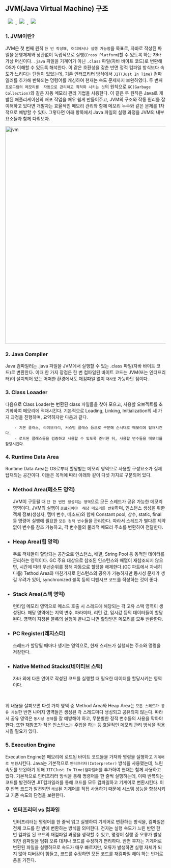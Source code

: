 ## JVM(Java Virtual Machine) 구조
<a href="http://melonicedlatte.com/">
    <img src="https://img.shields.io/badge/Java-red"
        style="height : auto; margin-left : 8px; margin-right : 8px;"/>
    <img src="https://img.shields.io/badge/Memory-orange"
        style="height : auto; margin-left : 8px; margin-right : 8px;"/>
    <img src="https://img.shields.io/badge/JVM-yellow"
        style="height : auto; margin-left : 8px; margin-right : 8px;"/>
</a>


### 1. JVM이란?
JVM은 첫 번째 원칙 `한 번 작성해, 어디에서나 실행 가능함`을 목표로, 자바로 작성된 파일을 운영체제와 상관없이 
독립적으로 실행(`Cross Platform`)할 수 있도록 하는 자바 가상 머신이다. `.java` 파일을 기계어가 
아닌 `.class` 파일(자바 바이트 코드)로 변환해 OS가 이해할 수 있도록 해석한다. 이 같은 호환성을 갖춘 
반면 정적 컴파일 방식보다 속도가 느리다는 단점이 있었는데, 기존 인터프리터 방식에서 `JIT(Just In Time)` 
컴파일러를 추가해 반복되는 명령어를 캐싱하여 현재는 속도 문제까지 보완하였다. 두 번째 `프로그램의 메모리를 
자동으로 관리하고 최적화 시키는 것`의 원칙으로 `GC(Garbage Collection)`와 같은 자동 메모리 관리 
기법을 사용한다. 이 같은 두 원칙은 Java로 개발된 애플리케이션의 배포 작업을 매우 쉽게 만들어주고, JVM의 
구조와 작동 원리를 잘 이해하고 있다면 개발자는 효율적인 메모리 관리와 함께 메모리 누수와 같은 문제를 1차적으로 
예방할 수 있다. 그렇다면 아래 항목에서 Java 파일의 실행 과정을 JVM의 내부 요소들과 함께 다뤄보자.

<img width="680" alt="jvm" src="https://user-images.githubusercontent.com/78818063/158752790-3a8458e1-7ca5-445f-91bf-e0e2e8a38328.png">

### 2. Java Compiler
Java 컴파일러는 .java 파일을 JVM에서 실행할 수 있는 .class 파일(자바 바이트 코드)로 변환한다. 
이때 한 가지 장점은 한 번 컴파일된 바이트 코드는 JVM(또는 인터프리터)이 설치되어 있는 어떠한 환경에서도 
재컴파일 없이 `재사용` 가능하단 점이다.

### 3. Class Loaader
다음으로 Class Loader는 변환된 class 파일들을 찾아 모으고, 사용할 오브젝트를 초기화하여 메모리에 적재시킨다. 
기본적으로 Loading, Linking, Initialization의 세 가지 과정을 진행하며, 요약하자만 다음과 같다.

        - 기본 클래스, 라이브러리, 커스텀 클래스 등으로 구분해 순서대로 메모리에 탑재시킨다.
        - 로드된 클래스들을 검증하고 사용할 수 있도록 준비한 뒤, 사용할 변수들을 메모리를 할당시킨다.


### 4. Runtime Data Area
Runtime Data Area는 OS로부터 할당받는 메모리 영역으로 사용할 구성요소가 실제 탑재되는 공간이다. 
이들은 목적에 따라 아래와 같이 다섯 가지로 구분되어 있다. 

* ### Method Area(메소드 영역) ### 
  JVM이 구동될 때 `단 한 번만 생성되는 영역`으로 모든 스레드가 공유 가능한 메모리 영역이다. JVM의 실행이 `종료되어야 
  해당 메모리를 반환`하며, 인스턴스 생성을 위한 객체 정보(생성자, 멤버 변수, 메소드)와 함께 Constant pool, 상수, 
  static, final 등 명령어 실행에 필요한 `모든 정적 변수`들을 관리한다. 따라서 스레드가 별다른 제약없이 변수를 참조 
  가능하고, 각 변수들의 물리적 메모리 주소를 변환하여 전달한다.

* ### Heap Area(힙 영역) ### 
  주로 객체들이 할당되는 공간으로 인스턴스, 배열, String Pool 등 동적인 데이터를 관리하는 영역이다. 
  GC 주요 대상으로 참조된 인스턴스와 배열이 재참조되지 않으면, 시간에 따라 우선순위를 정해 자동으로 할당을 
  해제한다.(GC 파트에서 자세히 다룸) Tethod Area와 마찬가지로 인스턴스의 공유가 가능하지만 동시성 문제가 
  생길 우려가 있어, synchronized 블록 등의 디펜시브 코드를 작성하는 것이 좋다.
  
* ### Stack Area(스택 영억) ###
  런타임 메모리 영역으로 메소드 호출 시 스레드에 해당되는 각 고유 스택 영역이 생성된다. 해당 영역에는 
  지역 변수, 파라미터, 리턴 값, 임시값 등의 데이터들이 할당된다. 영역이 지정된 블록의 실행이 끝나고 나면 
  할당받은 메모리를 모두 반환한다.

* ### PC Register(레지스터) ###
  스레드가 할당될 때마다 생기는 영역으로, 현재 스레드가 실행되는 주소와 명령을 저장한다. 

* ### Native Method Stacks(네이티브 스택) ###
  자바 외에 다른 언어로 작성된 코드를 실행할 때 필요한 데이터를 할당시키는 영역이다.

<br>

위 내용을 살펴보면 다섯 가지 영역 중 Method Area와 Heap Area는 `모든 스레드가 공유 가능`한 반면 나머지 영역들은 
생성된 각 스레드마다 생성되고 공유되지 않는다. 따라서 공유 영역은 `동시성 문제`를 잘 예방해야 하고, 무분별한 정적 변수들의 사용을 
막아야 한다. 또한 재참조가 적은 인스턴스는 주입을 하는 등 효율적인 메모리 관리 방식을 적용시킬 필요가 있다.


### 5. Execution Engine  
Execution Engine은 메모리에 로드된 바이트 코드들을 가져와 명령을 실행하고 `기계어로 변환`시킨다. 
Java는 기본적으로 `인터프리터(Interpreter)` 방식을 사용했는데, 느린 속도를 보완하기 위해 `JIT(Just In Time)컴파일러`를 
추가하여 현재는 함께 사용하고 있다. 기본적으로 인터프리터 방식을 통해 명령어를 한 줄씩 실행하는데, 이때 
반복되는 코드를 발견하면 JIT컴파일러를 통해 코드를 모두 컴파일하고 기계어로 변환시킨다. 이후 반복 코드가 
발견되면 `캐싱`된 기계어를 직접 사용하기 때문에 시스템 성능을 향상시키고 기존 속도의 단점을 보완한다. 

* ### 인터프리터 vs 컴파일 ###
  인터프리터는 명령어를 한 줄씩 읽고 실행하여 기계어로 변환하는 방식을, 컴파일은 전체 코드를 한 번에 변환하는 방식을 의미한다. 
  전자는 실행 속도가 느린 반면 한 번 컴파일 된 코드의 재컴파일 과정을 생략할 수 있고, 명령어 실행 중 오류가 발생되면 컴파일을 
  멈춰 오류 대처나 코드를 수정하기 편리하다. 반면 후자는 기계어로 변환된 파일을 실행하므로 속도가 매우 빠르지만, 오류가 발생하면 실행 자체가 
  되지 않아 디버깅이 힘들고, 코드를 수정하면 모든 코드를 재컴파일 해야 하는 번거로움을 가진다. 

<br>
